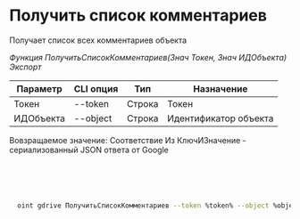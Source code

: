 ﻿---
sidebar_position: 3
---

# Получить список комментариев
 Получает список всех комментариев объекта


*Функция ПолучитьСписокКомментариев(Знач Токен, Знач ИДОбъекта) Экспорт*

  | Параметр | CLI опция | Тип | Назначение |
  |-|-|-|-|
  | Токен | --token | Строка | Токен |
  | ИДОбъекта | --object | Строка | Идентификатор объекта |

  
  Вовзращаемое значение:   Соответствие Из КлючИЗначение - сериализованный JSON ответа от Google

```bsl title="Пример кода"
	

	
```

```sh title="Пример команд CLI"
    
  oint gdrive ПолучитьСписокКомментариев --token %token% --object %object%

```


```json title="Результат"



```
